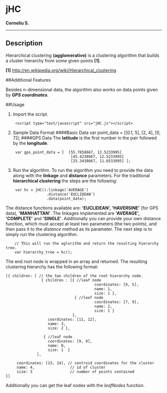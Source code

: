 # jHC
**Corneliu S.**

---
## Description

Hierarchical clustering **(agglomerative)** is a clustering algorithm that builds a cluster hierarchy from some given points **[1]**.

**[1]** http://en.wikipedia.org/wiki/Hierarchical_clustering


##Additional Features

 Besides n-dimensional data, the algorithm also works on data points given by ***GPS coordinates***.
 
##Usage
1. Import the script.

		<script type="text/javascript" src="jHC.js"></script>
		
2. Sample Data Format
####Basic Data
		var point_data = [[0.1, 5], [2, 4], [0, 7]];
####GPS Data
The **latitude** is the first number in the pair followed by the **longitude**.

		var gps_point_data = [  [55.7858667, 12.5233995]
								 [45.4238667, 12.5233995]
								 [25.3438667, 11.6533995] ];


3. Run the algorithm. 
To run the algorithm you need to provide the data along with the **linkage** and **distance** parameters. For the traditional **hierarchical clustering** the steps are the following: 

		var hc = jHC().linkage('AVERAGE')
					  .distance('EUCLIDEAN')
					  .data(point_data);

The distance functions available are: **'EUCLIDEAN', 'HAVERSINE'** (for GPS data), **'MANHATTAN'**. The linkages implemented are **'AVERAGE', 'COMPLETE'** and **'SINGLE'**. Additionally you can provide your own distance function, which must accept at least two parameters (the two points), and then pass it to the *distance* method as its parameter. The next step is to simply run the clustering algorithm.
		
		// This will run the aglorithm and return the resulting hierarchy tree.
		var hierarchy_tree = hc();The end root node is wrapped in an array and returned. The resulting clustering hierarchy has the following format:

	[{ children: [ // the two children of the root hierarchy node. 
					{ children : [{ //leaf node 
					   						coordinates: [9, 5],
						   					name: 1,
						   					size: 1 },
	  							   { //leaf node 
						   					coordinates: [7, 9],
						   					name: 2,
						   					size: 1 } 
						   		  ], 
					   coordinates: [11, 12],
					   name: 3,
					   size: 2 }, 
			
					 { //leaf node 
					   coordinates: [9, 9],
					   name: 0,
					   size: 1  }
				  ],
					   
         coordinates: [13, 14], // centroid coordinates for the cluster
         name: 4,				 // id of cluster
         size: 3				 // number of points contained
	}]Additionally you can get the leaf nodes with the *leafNodes* function.
